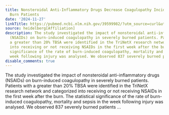 ```yaml
---
title: Nonsteroidal Anti-Inflammatory Drugs Decrease Coagulopathy Incidence in Severe
  Burn Patients
date: '2024-11-27'
linkTitle: https://pubmed.ncbi.nlm.nih.gov/39599982/?utm_source=curl&utm_medium=rss&utm_campaign=pubmed-2&utm_content=1FakS-2QOkCT8HsMOQP1bCRQ4YzyumYOmxmF0moLsQ3dFB1E9V&fc=20220326224207&ff=20241127173247&v=2.18.0.post9+e462414
source: heidelberg[Affiliation]
description: The study investigated the impact of nonsteroidal anti-inflammatory drugs
  (NSAIDs) on burn-induced coagulopathy in severely burned patients. Patients with
  a greater than 20% TBSA were identified in the TriNetX research network and categorized
  into receiving or not receiving NSAIDs in the first week after the burn. The statistical
  significance of the rate of burn-induced coagulopathy, mortality and sepsis in the
  week following injury was analysed. We observed 837 severely burned patients ...
disable_comments: true
---
```

The study investigated the impact of nonsteroidal anti-inflammatory drugs (NSAIDs) on burn-induced coagulopathy in severely burned patients. Patients with a greater than 20% TBSA were identified in the TriNetX research network and categorized into receiving or not receiving NSAIDs in the first week after the burn. The statistical significance of the rate of burn-induced coagulopathy, mortality and sepsis in the week following injury was analysed. We observed 837 severely burned patients ...